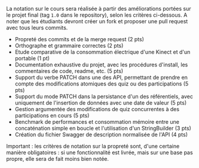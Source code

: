 La notation sur le cours sera réalisée à partir des améliorations portées sur le projet final (tag `1.0` dans le repository), selon les critères ci-dessous. A noter que les étudiants devront créer un fork et proposer une pull request avec tous leurs commits.

- Propreté des commits et de la merge request (2 pts)
- Orthographe et grammaire correctes (2 pts)
- Etude comparative de la consommation électrique d'une Kinect et d'un portable (1 pt)
- Documentation exhaustive du projet, avec les procédures d'install, les commentaires de code, readme, etc. (5 pts)
- Support du verbe PATCH dans une des API, permettant de prendre en compte des modifications atomiques des quiz ou des participations (5 pts)
- Support du mode PATCH dans la persistance d'un des référentiels, avec uniquement de l'insertion de données avec une date de valeur (5 pts)
- Gestion argumentée des modifications de quiz concurrentes à des participations en cours (5 pts)
- Benchmark de performances et consommation mémoire entre une concaténation simple en boucle et l'utilisation d'un StringBuilder (3 pts)
- Création du fichier Swagger de description normalisée de l'API (4 pts)

Important : les critères de notation sur la propreté sont, d'une certaine manière obligatoires : si une fonctionnalité est livrée, mais sur une base pas propre, elle sera de fait moins bien notée.

